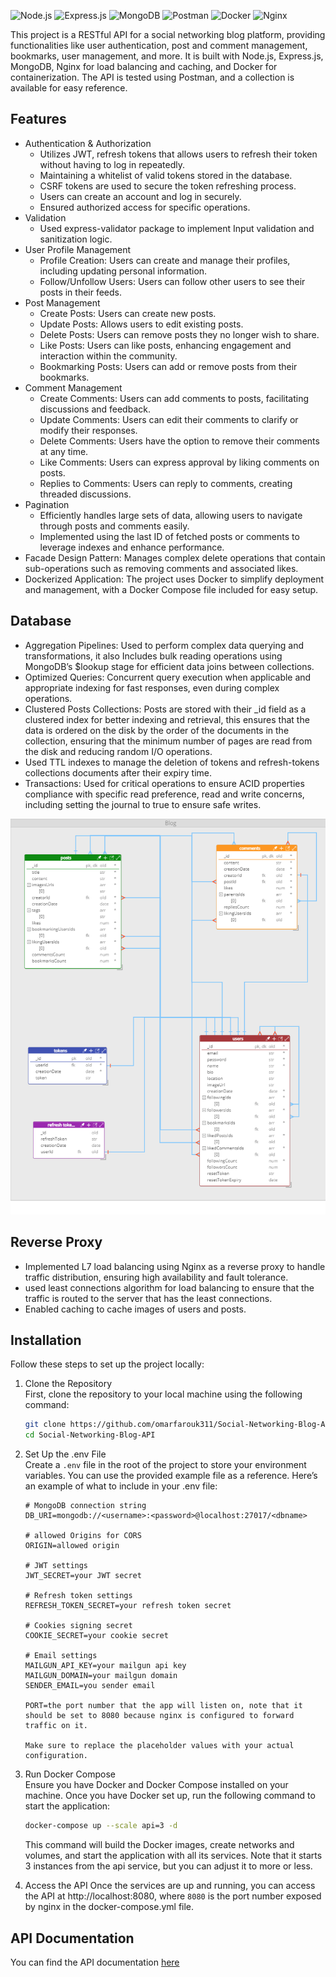 ![Node.js](https://img.shields.io/badge/Node.js-339933?style=for-the-badge&logo=nodedotjs&logoColor=white)
![Express.js](https://img.shields.io/badge/Express.js-000000?style=for-the-badge&logo=express&logoColor=white)
![MongoDB](https://img.shields.io/badge/MongoDB-47A248?style=for-the-badge&logo=mongodb&logoColor=white)
![Postman](https://img.shields.io/badge/Postman-FF6C37?style=for-the-badge&logo=postman&logoColor=white)
![Docker](https://img.shields.io/badge/Docker-2496ED?style=for-the-badge&logo=docker&logoColor=white)
![Nginx](https://img.shields.io/badge/Nginx-009639?style=for-the-badge&logo=nginx&logoColor=white)

This project is a RESTful API for a social networking blog platform, providing functionalities like user authentication, post and comment management, bookmarks, user management, and more. It is built with Node.js, Express.js, MongoDB, Nginx for load balancing and caching, and Docker for containerization. The API is tested using Postman, and a collection is available for easy reference.

## Features
- Authentication & Authorization
    - Utilizes JWT, refresh tokens that allows users to refresh their token without having to log in repeatedly.
    - Maintaining a whitelist of valid tokens stored in the database.
    - CSRF tokens are used to secure the token refreshing process.
    - Users can create an account and log in securely.
    - Ensured authorized access for specific operations.
- Validation
  - Used express-validator package to implement Input validation and sanitization logic.
- User Profile Management
  - Profile Creation: Users can create and manage their profiles, including updating personal information.
  - Follow/Unfollow Users: Users can follow other users to see their posts in their feeds.
- Post Management
  - Create Posts: Users can create new posts.
  - Update Posts: Allows users to edit existing posts.
  - Delete Posts: Users can remove posts they no longer wish to share.
  - Like Posts: Users can like posts, enhancing engagement and interaction within the community.
  - Bookmarking Posts: Users can add or remove posts from their bookmarks.
- Comment Management
  - Create Comments: Users can add comments to posts, facilitating discussions and feedback.
  - Update Comments: Users can edit their comments to clarify or modify their responses.
  - Delete Comments: Users have the option to remove their comments at any time.
  - Like Comments: Users can express approval by liking comments on posts.
  - Replies to Comments: Users can reply to comments, creating threaded discussions.
- Pagination
    - Efficiently handles large sets of data, allowing users to navigate through posts and comments easily.
    - Implemented using the last ID of fetched posts or comments to leverage indexes and enhance performance.
- Facade Design Pattern: Manages complex delete operations that contain sub-operations such as removing comments and associated likes.
- Dockerized Application: The project uses Docker to simplify deployment and management, with a Docker Compose file included for easy setup.

## Database
- Aggregation Pipelines: Used to perform complex data querying and transformations, it also Includes bulk reading operations using MongoDB’s $lookup stage for efficient data joins between collections.
- Optimized Queries: Concurrent query execution when applicable and appropriate indexing for fast responses, even during complex operations.
- Clustered Posts Collections: Posts are stored with their _id field as a clustered index for better indexing and retrieval, this ensures that the data is ordered on the disk by the order of the documents in the collection, ensuring that the minimum number of pages are read from the disk and reducing random I/O operations.
- Used TTL indexes to manage the deletion of tokens and refresh-tokens collections documents after their expiry time.
- Transactions: Used for critical operations to ensure ACID properties compliance with specific read preference, read and write concerns, including setting the journal to true to ensure safe writes.

![database](database%20schema.png)

## Reverse Proxy
- Implemented L7 load balancing using Nginx as a reverse proxy to handle traffic distribution, ensuring high availability and fault tolerance.
- used least connections algorithm for load balancing to ensure that the traffic is routed to the server that has the least connections.
- Enabled caching to cache images of users and posts.

## Installation
Follow these steps to set up the project locally:

1. Clone the Repository  
    First, clone the repository to your local machine using the following command:
    
    ```bash
    git clone https://github.com/omarfarouk311/Social-Networking-Blog-API.git
    cd Social-Networking-Blog-API
    ```
    
2. Set Up the .env File  
    Create a `.env` file in the root of the project to store your environment variables. You can use the provided example file as a reference. Here’s an example of what to include in your .env file:
    
    ```plaintext
    # MongoDB connection string
    DB_URI=mongodb://<username>:<password>@localhost:27017/<dbname>
    
    # allowed Origins for CORS
    ORIGIN=allowed origin
    
    # JWT settings
    JWT_SECRET=your JWT secret
    
    # Refresh token settings
    REFRESH_TOKEN_SECRET=your refresh token secret
    
    # Cookies signing secret
    COOKIE_SECRET=your cookie secret
    
    # Email settings
    MAILGUN_API_KEY=your mailgun api key
    MAILGUN_DOMAIN=your mailgun domain
    SENDER_EMAIL=you sender email
    
    PORT=the port number that the app will listen on, note that it should be set to 8080 because nginx is configured to forward traffic on it.
    
    Make sure to replace the placeholder values with your actual configuration.
    ```

3. Run Docker Compose  
    Ensure you have Docker and Docker Compose installed on your machine. Once you have Docker set up, run the following command to start the application:
    ```bash
    docker-compose up --scale api=3 -d
    ```
    This command will build the Docker images, create networks and volumes, and start the application with all its services.
    Note that it starts 3 instances from the api service, but you can adjust it to more or less.

4. Access the API Once the services are up and running, you can access the API at http://localhost:8080, where `8080` is the port number exposed by nginx in the docker-compose.yml file.

## API Documentation
You can find the API documentation [here](https://documenter.getpostman.com/view/34071055/2sAXxMgu6D)
